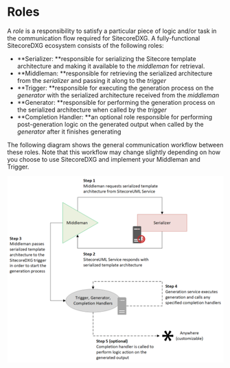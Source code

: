 # Roles

A _role_ is a responsibility to satisfy a particular piece of logic and/or task in the communication flow required for SitecoreDXG. A fully-functional SitecoreDXG ecosystem consists of the following roles:

* **Serializer: **responsible for serializing the Sitecore template architecture and making it available to the _middleman_ for retrieval.
* **Middleman: **responsible for retrieving the serialized architecture from the _serializer_ and passing it along to the _trigger_
* **Trigger: **responsible for executing the generation process on the _generator_ with the serialized architecture received from the _middleman_
* **Generator: **responsible for performing the generation process on the serialized architecture when called by the _trigger_
* **Completion Handler: **an optional role responsible for performing post-generation logic on the generated output when called by the _generator_ after it finishes generating

The following diagram shows the general communication workflow between these roles. Note that this workflow may change slightly depending on how you choose to use SitecoreDXG and implement your Middleman and Trigger. 

![](/assets/SitecoreDXG_Roles_Workflow.png)


